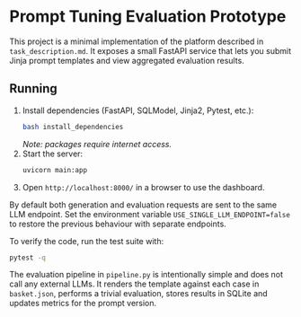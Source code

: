 # Prompt Tuning Evaluation Prototype

This project is a minimal implementation of the platform described in `task_description.md`.
It exposes a small FastAPI service that lets you submit Jinja prompt templates and view
aggregated evaluation results.

## Running

1. Install dependencies (FastAPI, SQLModel, Jinja2, Pytest, etc.):
   ```bash
   bash install_dependencies
   ```
   *Note: packages require internet access.*
2. Start the server:
   ```bash
   uvicorn main:app
   ```
3. Open `http://localhost:8000/` in a browser to use the dashboard.

By default both generation and evaluation requests are sent to the same LLM
endpoint. Set the environment variable `USE_SINGLE_LLM_ENDPOINT=false` to
restore the previous behaviour with separate endpoints.

To verify the code, run the test suite with:
```bash
pytest -q
```

The evaluation pipeline in `pipeline.py` is intentionally simple and does not call
any external LLMs. It renders the template against each case in `basket.json`,
performs a trivial evaluation, stores results in SQLite and updates metrics for
the prompt version.
